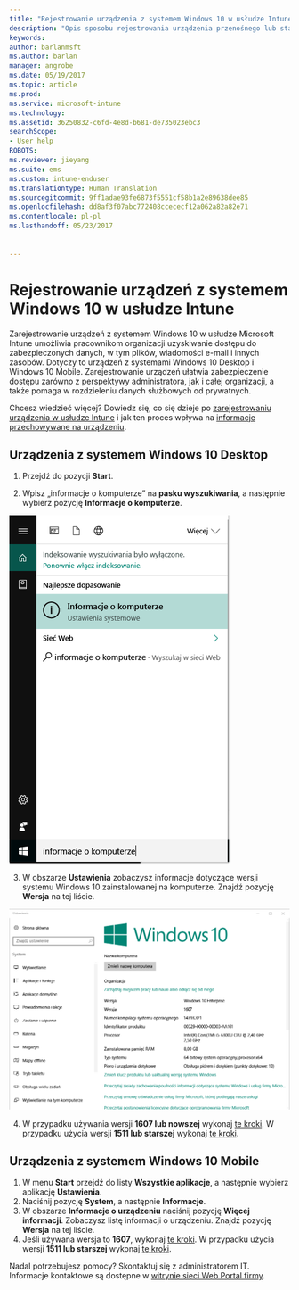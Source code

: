 ```yaml
---
title: "Rejestrowanie urządzenia z systemem Windows 10 w usłudze Intune | Microsoft Docs"
description: "Opis sposobu rejestrowania urządzenia przenośnego lub stacjonarnego z systemem Windows 10 w usłudze Intune"
keywords: 
author: barlanmsft
ms.author: barlan
manager: angrobe
ms.date: 05/19/2017
ms.topic: article
ms.prod: 
ms.service: microsoft-intune
ms.technology: 
ms.assetid: 36250832-c6fd-4e8d-b681-de735023ebc3
searchScope:
- User help
ROBOTS: 
ms.reviewer: jieyang
ms.suite: ems
ms.custom: intune-enduser
ms.translationtype: Human Translation
ms.sourcegitcommit: 9ff1adae93fe6873f5551cf58b1a2e89638dee85
ms.openlocfilehash: dd8af3f07abc772408ccececf12a062a82a82e71
ms.contentlocale: pl-pl
ms.lasthandoff: 05/23/2017


---
```


# <a name="enroll-your-windows-10-devices-in-intune"></a>Rejestrowanie urządzeń z systemem Windows 10 w usłudze Intune

Zarejestrowanie urządzeń z systemem Windows 10 w usłudze Microsoft Intune umożliwia pracownikom organizacji uzyskiwanie dostępu do zabezpieczonych danych, w tym plików, wiadomości e-mail i innych zasobów. Dotyczy to urządzeń z systemami Windows 10 Desktop i Windows 10 Mobile. Zarejestrowanie urządzeń ułatwia zabezpieczenie dostępu zarówno z perspektywy administratora, jak i całej organizacji, a także pomaga w rozdzieleniu danych służbowych od prywatnych.

Chcesz wiedzieć więcej? Dowiedz się, co się dzieje po [zarejestrowaniu urządzenia w usłudze Intune](what-happens-if-you-install-the-company-portal-app-and-enroll-your-device-in-intune-windows.md) i jak ten proces wpływa na [informacje przechowywane na urządzeniu](what-info-can-your-company-see-when-you-enroll-your-device-in-intune.md).

## <a name="windows-10-desktop-devices"></a>Urządzenia z systemem Windows 10 Desktop

1. Przejdź do pozycji **Start**.

2. Wpisz „informacje o komputerze” na __pasku wyszukiwania__, a następnie wybierz pozycję __Informacje o komputerze__.

 ![ustawienia wyszukiwania dla opcji informacje o komputerze](media/searching_for_about_your_pc.png)

3.    W obszarze __Ustawienia__ zobaczysz informacje dotyczące wersji systemu Windows 10 zainstalowanej na komputerze. Znajdź pozycję __Wersja__ na tej liście.

 ![Opcja Informacje o komputerze w systemie Windows 10 Desktop](media/settings_about_pc.png)

4.    W przypadku używania wersji __1607 lub nowszej__ wykonaj [te kroki](enroll-your-w10-device-access-work-or-school.md). W przypadku użycia wersji __1511 lub starszej__ wykonaj [te kroki](enroll-your-w10-device-your-account.md).

## <a name="windows-10-mobile-devices"></a>Urządzenia z systemem Windows 10 Mobile        

1.    W menu __Start__ przejdź do listy __Wszystkie aplikacje__, a następnie wybierz aplikację __Ustawienia__.        
2.    Naciśnij pozycję __System__, a następnie __Informacje__.        
3.    W obszarze __Informacje o urządzeniu__ naciśnij pozycję __Więcej informacji__. Zobaczysz listę informacji o urządzeniu. Znajdź pozycję __Wersja__ na tej liście.        
4.    Jeśli używana wersja to __1607__, wykonaj [te kroki](enroll-your-w10-device-access-work-or-school.md). W przypadku użycia wersji __1511 lub starszej__ wykonaj [te kroki](enroll-your-w10-device-your-account.md).

Nadal potrzebujesz pomocy? Skontaktuj się z administratorem IT. Informacje kontaktowe są dostępne w [witrynie sieci Web Portal firmy](http://portal.manage.microsoft.com).

